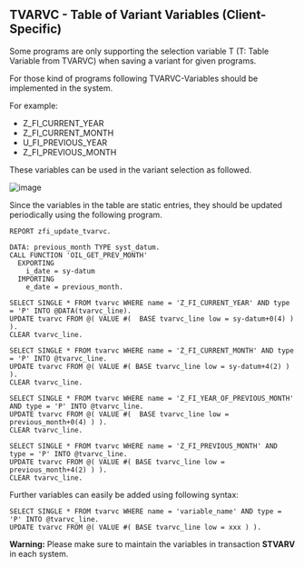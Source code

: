 ## TVARVC - Table of Variant Variables (Client-Specific)

Some programs are only supporting the selection variable T (T: Table Variable from TVARVC) when saving a variant for given programs.

For those kind of programs following TVARVC-Variables should be implemented in the system.

For example:

- Z_FI_CURRENT_YEAR
- Z_FI_CURRENT_MONTH
- U_FI_PREVIOUS_YEAR
- Z_FI_PREVIOUS_MONTH

These variables can be used in the variant selection as followed.

![image](https://user-images.githubusercontent.com/30869493/191276823-e9286e25-214a-4d13-8174-7926cc530855.png)

Since the variables in the table are static entries, they should be updated periodically using the following program.

```abap
REPORT zfi_update_tvarvc.

DATA: previous_month TYPE syst_datum.
CALL FUNCTION 'OIL_GET_PREV_MONTH'
  EXPORTING
    i_date = sy-datum
  IMPORTING
    e_date = previous_month.

SELECT SINGLE * FROM tvarvc WHERE name = 'Z_FI_CURRENT_YEAR' AND type = 'P' INTO @DATA(tvarvc_line).
UPDATE tvarvc FROM @( VALUE #(  BASE tvarvc_line low = sy-datum+0(4) ) ).
CLEAR tvarvc_line.

SELECT SINGLE * FROM tvarvc WHERE name = 'Z_FI_CURRENT_MONTH' AND type = 'P' INTO @tvarvc_line.
UPDATE tvarvc FROM @( VALUE #( BASE tvarvc_line low = sy-datum+4(2) ) ).
CLEAR tvarvc_line.

SELECT SINGLE * FROM tvarvc WHERE name = 'Z_FI_YEAR_OF_PREVIOUS_MONTH' AND type = 'P' INTO @tvarvc_line.
UPDATE tvarvc FROM @( VALUE #(  BASE tvarvc_line low = previous_month+0(4) ) ).
CLEAR tvarvc_line.

SELECT SINGLE * FROM tvarvc WHERE name = 'Z_FI_PREVIOUS_MONTH' AND type = 'P' INTO @tvarvc_line.
UPDATE tvarvc FROM @( VALUE #( BASE tvarvc_line low = previous_month+4(2) ) ).
CLEAR tvarvc_line.
```

Further variables can easily be added using following syntax:

```abap
SELECT SINGLE * FROM tvarvc WHERE name = 'variable_name' AND type = 'P' INTO @tvarvc_line.
UPDATE tvarvc FROM @( VALUE #( BASE tvarvc_line low = xxx ) ).
```

**Warning:** Please make sure to maintain the variables in transaction **STVARV** in each system.
